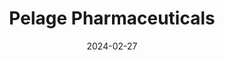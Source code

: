 ---  
layout: startup_page  
title: "Pelage Pharmaceuticals"  
id: "pelagepharma.com"  
permalink: "/pelagepharmaceuticalspelagepharma.com02272024/"  
website: "https://pelagepharma.com/"  
funding_round: "Series A"  
funding_amount: "$16.75M"  
investors: "GV, Main Street Advisors, Visionary Ventures, YK BioVentures"  
about: "Pelage Pharmaceuticals is a clinical-stage regenerative medicine company developing novel treatments for hair loss. Their lead program, PP405, is a topical small molecule designed to reactivate dormant hair follicle stem cells and restart hair growth. This approach offers a potential solution for androgenetic alopecia and other forms of hair loss."  
markets: "Regenerative Medicine, Biotechnology, Healthtech, Dermatology, Hair Follicle Regeneration, Therapeutic Innovation, Clinical Trials, Androgenetic Alopecia, Telogen Effluvium, Chemotherapy-induced Hair Loss, Anti-aging"  
hq: "Los Angeles, California, United States"  
founded_year: "2018"  
linkedin: "https://www.linkedin.com/company/pelage-pharmaceuticals"  
twitter: ""  
instagram: ""  
facebook: ""  
crunchbase: "https://www.crunchbase.com/organization/pelage-pharma"  
pitchbook: ""  

date_display: "27-Feb-2024"  
date: "2024-02-27"

# SEO Optimization  
meta_title: "Pelage Pharmaceuticals - Series A Funding ($16.75M)"  
meta_description: "Pelage Pharmaceuticals, Pelage Pharmaceuticals is a clinical-stage regenerative medicine company developing novel treatments for hair loss. Their lead program, PP405, is a to..."  
meta_keywords: "Pelage Pharmaceuticals, Regenerative Medicine, Biotechnology, Healthtech, Dermatology, Hair Follicle Regeneration, Therapeutic Innovation, Clinical Trials, Androgenetic Alopecia, Telogen Effluvium, Chemotherapy-induced Hair Loss, Anti-aging, Series A funding"  
canonical_url: "https://startup.projectstartups.com/pelagepharmaceuticalspelagepharma.com02272024/"  
---